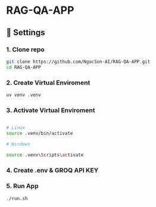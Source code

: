 # RAG-QA-APP

## 🚀 Settings

### 1. Clone repo
```bash
git clone https://github.com/NgocSon-AI/RAG-QA-APP.git
cd RAG-QA-APP
```
### 2. Create Virtual Enviroment
```bash
uv venv .venv
```

### 3. Activate Virtual Enviroment
```bash

# Linux
source .venv/bin/activate

# Windows

source .venv\Scripts\activate

```

### 4. Create .env & GROQ API KEY


### 5. Run App
```bash
./run.sh
```

